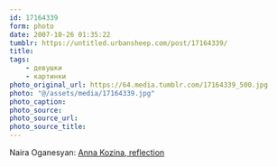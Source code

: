 ```yaml
---
id: 17164339
form: photo
date: 2007-10-26 01:35:22
tumblr: https://untitled.urbansheep.com/post/17164339/
title:
tags:
    - девушки
    - картинки
photo_original_url: https://64.media.tumblr.com/17164339_500.jpg
photo: "@/assets/media/17164339.jpg"
photo_caption:
photo_source:
photo_source_url:
photo_source_title:
---
```


<p>Naira Oganesyan: <a href="http://www.flickr.com/photos/naira_oganesyan/sets/72157602185224259/">Anna Kozina, reflection</a></p>

